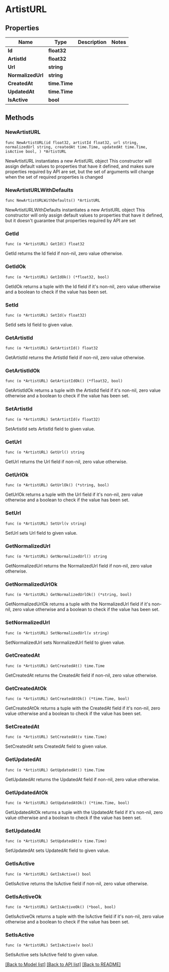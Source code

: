 # ArtistURL

## Properties

Name | Type | Description | Notes
------------ | ------------- | ------------- | -------------
**Id** | **float32** |  | 
**ArtistId** | **float32** |  | 
**Url** | **string** |  | 
**NormalizedUrl** | **string** |  | 
**CreatedAt** | **time.Time** |  | 
**UpdatedAt** | **time.Time** |  | 
**IsActive** | **bool** |  | 

## Methods

### NewArtistURL

`func NewArtistURL(id float32, artistId float32, url string, normalizedUrl string, createdAt time.Time, updatedAt time.Time, isActive bool, ) *ArtistURL`

NewArtistURL instantiates a new ArtistURL object
This constructor will assign default values to properties that have it defined,
and makes sure properties required by API are set, but the set of arguments
will change when the set of required properties is changed

### NewArtistURLWithDefaults

`func NewArtistURLWithDefaults() *ArtistURL`

NewArtistURLWithDefaults instantiates a new ArtistURL object
This constructor will only assign default values to properties that have it defined,
but it doesn't guarantee that properties required by API are set

### GetId

`func (o *ArtistURL) GetId() float32`

GetId returns the Id field if non-nil, zero value otherwise.

### GetIdOk

`func (o *ArtistURL) GetIdOk() (*float32, bool)`

GetIdOk returns a tuple with the Id field if it's non-nil, zero value otherwise
and a boolean to check if the value has been set.

### SetId

`func (o *ArtistURL) SetId(v float32)`

SetId sets Id field to given value.


### GetArtistId

`func (o *ArtistURL) GetArtistId() float32`

GetArtistId returns the ArtistId field if non-nil, zero value otherwise.

### GetArtistIdOk

`func (o *ArtistURL) GetArtistIdOk() (*float32, bool)`

GetArtistIdOk returns a tuple with the ArtistId field if it's non-nil, zero value otherwise
and a boolean to check if the value has been set.

### SetArtistId

`func (o *ArtistURL) SetArtistId(v float32)`

SetArtistId sets ArtistId field to given value.


### GetUrl

`func (o *ArtistURL) GetUrl() string`

GetUrl returns the Url field if non-nil, zero value otherwise.

### GetUrlOk

`func (o *ArtistURL) GetUrlOk() (*string, bool)`

GetUrlOk returns a tuple with the Url field if it's non-nil, zero value otherwise
and a boolean to check if the value has been set.

### SetUrl

`func (o *ArtistURL) SetUrl(v string)`

SetUrl sets Url field to given value.


### GetNormalizedUrl

`func (o *ArtistURL) GetNormalizedUrl() string`

GetNormalizedUrl returns the NormalizedUrl field if non-nil, zero value otherwise.

### GetNormalizedUrlOk

`func (o *ArtistURL) GetNormalizedUrlOk() (*string, bool)`

GetNormalizedUrlOk returns a tuple with the NormalizedUrl field if it's non-nil, zero value otherwise
and a boolean to check if the value has been set.

### SetNormalizedUrl

`func (o *ArtistURL) SetNormalizedUrl(v string)`

SetNormalizedUrl sets NormalizedUrl field to given value.


### GetCreatedAt

`func (o *ArtistURL) GetCreatedAt() time.Time`

GetCreatedAt returns the CreatedAt field if non-nil, zero value otherwise.

### GetCreatedAtOk

`func (o *ArtistURL) GetCreatedAtOk() (*time.Time, bool)`

GetCreatedAtOk returns a tuple with the CreatedAt field if it's non-nil, zero value otherwise
and a boolean to check if the value has been set.

### SetCreatedAt

`func (o *ArtistURL) SetCreatedAt(v time.Time)`

SetCreatedAt sets CreatedAt field to given value.


### GetUpdatedAt

`func (o *ArtistURL) GetUpdatedAt() time.Time`

GetUpdatedAt returns the UpdatedAt field if non-nil, zero value otherwise.

### GetUpdatedAtOk

`func (o *ArtistURL) GetUpdatedAtOk() (*time.Time, bool)`

GetUpdatedAtOk returns a tuple with the UpdatedAt field if it's non-nil, zero value otherwise
and a boolean to check if the value has been set.

### SetUpdatedAt

`func (o *ArtistURL) SetUpdatedAt(v time.Time)`

SetUpdatedAt sets UpdatedAt field to given value.


### GetIsActive

`func (o *ArtistURL) GetIsActive() bool`

GetIsActive returns the IsActive field if non-nil, zero value otherwise.

### GetIsActiveOk

`func (o *ArtistURL) GetIsActiveOk() (*bool, bool)`

GetIsActiveOk returns a tuple with the IsActive field if it's non-nil, zero value otherwise
and a boolean to check if the value has been set.

### SetIsActive

`func (o *ArtistURL) SetIsActive(v bool)`

SetIsActive sets IsActive field to given value.



[[Back to Model list]](../README.md#documentation-for-models) [[Back to API list]](../README.md#documentation-for-api-endpoints) [[Back to README]](../README.md)


